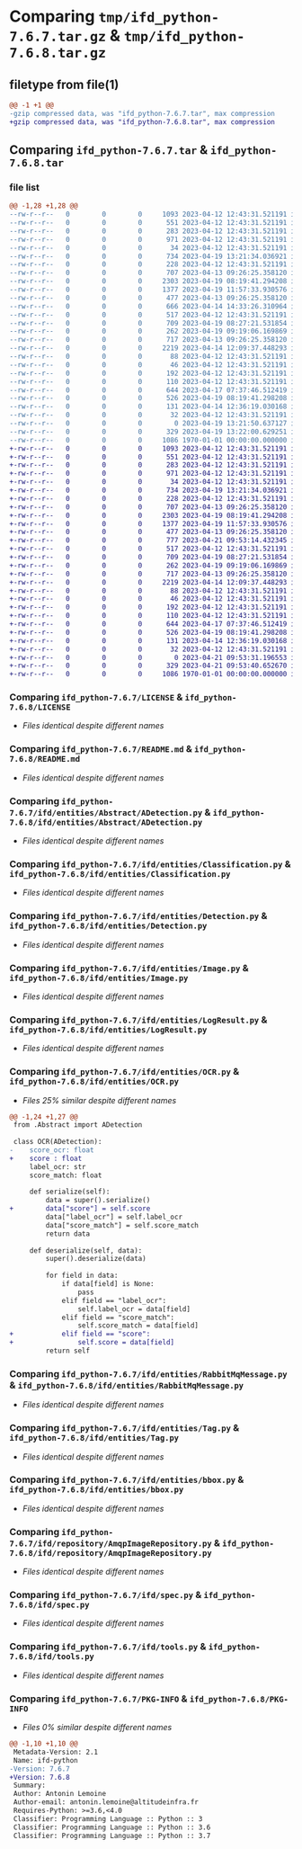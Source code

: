 # Comparing `tmp/ifd_python-7.6.7.tar.gz` & `tmp/ifd_python-7.6.8.tar.gz`

## filetype from file(1)

```diff
@@ -1 +1 @@
-gzip compressed data, was "ifd_python-7.6.7.tar", max compression
+gzip compressed data, was "ifd_python-7.6.8.tar", max compression
```

## Comparing `ifd_python-7.6.7.tar` & `ifd_python-7.6.8.tar`

### file list

```diff
@@ -1,28 +1,28 @@
--rw-r--r--   0        0        0     1093 2023-04-12 12:43:31.521191 ifd_python-7.6.7/LICENSE
--rw-r--r--   0        0        0      551 2023-04-12 12:43:31.521191 ifd_python-7.6.7/README.md
--rw-r--r--   0        0        0      283 2023-04-12 12:43:31.521191 ifd_python-7.6.7/ifd/__init__.py
--rw-r--r--   0        0        0      971 2023-04-12 12:43:31.521191 ifd_python-7.6.7/ifd/entities/Abstract/ADetection.py
--rw-r--r--   0        0        0       34 2023-04-12 12:43:31.521191 ifd_python-7.6.7/ifd/entities/Abstract/__init__.py
--rw-r--r--   0        0        0      734 2023-04-19 13:21:34.036921 ifd_python-7.6.7/ifd/entities/Classification.py
--rw-r--r--   0        0        0      228 2023-04-12 12:43:31.521191 ifd_python-7.6.7/ifd/entities/Couleur.py
--rw-r--r--   0        0        0      707 2023-04-13 09:26:25.358120 ifd_python-7.6.7/ifd/entities/Detection.py
--rw-r--r--   0        0        0     2303 2023-04-19 08:19:41.294208 ifd_python-7.6.7/ifd/entities/Image.py
--rw-r--r--   0        0        0     1377 2023-04-19 11:57:33.930576 ifd_python-7.6.7/ifd/entities/LogResult.py
--rw-r--r--   0        0        0      477 2023-04-13 09:26:25.358120 ifd_python-7.6.7/ifd/entities/Modele.py
--rw-r--r--   0        0        0      666 2023-04-14 14:33:26.310964 ifd_python-7.6.7/ifd/entities/OCR.py
--rw-r--r--   0        0        0      517 2023-04-12 12:43:31.521191 ifd_python-7.6.7/ifd/entities/RabbitMqMessage.py
--rw-r--r--   0        0        0      709 2023-04-19 08:27:21.531854 ifd_python-7.6.7/ifd/entities/Tag.py
--rw-r--r--   0        0        0      262 2023-04-19 09:19:06.169869 ifd_python-7.6.7/ifd/entities/__init__.py
--rw-r--r--   0        0        0      717 2023-04-13 09:26:25.358120 ifd_python-7.6.7/ifd/entities/bbox.py
--rw-r--r--   0        0        0     2219 2023-04-14 12:09:37.448293 ifd_python-7.6.7/ifd/repository/AmqpImageRepository.py
--rw-r--r--   0        0        0       88 2023-04-12 12:43:31.521191 ifd_python-7.6.7/ifd/repository/Interfaces/IImageRepository.py
--rw-r--r--   0        0        0       46 2023-04-12 12:43:31.521191 ifd_python-7.6.7/ifd/repository/Interfaces/__init__.py
--rw-r--r--   0        0        0      192 2023-04-12 12:43:31.521191 ifd_python-7.6.7/ifd/repository/MemoryImageRepository.py
--rw-r--r--   0        0        0      110 2023-04-12 12:43:31.521191 ifd_python-7.6.7/ifd/repository/__init__.py
--rw-r--r--   0        0        0      644 2023-04-17 07:37:46.512419 ifd_python-7.6.7/ifd/spec.py
--rw-r--r--   0        0        0      526 2023-04-19 08:19:41.298208 ifd_python-7.6.7/ifd/tools.py
--rw-r--r--   0        0        0      131 2023-04-14 12:36:19.030168 ifd_python-7.6.7/ifd/usecase/Interfaces/IFonction.py
--rw-r--r--   0        0        0       32 2023-04-12 12:43:31.521191 ifd_python-7.6.7/ifd/usecase/Interfaces/__init__.py
--rw-r--r--   0        0        0        0 2023-04-19 13:21:50.637127 ifd_python-7.6.7/ifd/usecase/__init__.py
--rw-r--r--   0        0        0      329 2023-04-19 13:22:00.629251 ifd_python-7.6.7/pyproject.toml
--rw-r--r--   0        0        0     1086 1970-01-01 00:00:00.000000 ifd_python-7.6.7/PKG-INFO
+-rw-r--r--   0        0        0     1093 2023-04-12 12:43:31.521191 ifd_python-7.6.8/LICENSE
+-rw-r--r--   0        0        0      551 2023-04-12 12:43:31.521191 ifd_python-7.6.8/README.md
+-rw-r--r--   0        0        0      283 2023-04-12 12:43:31.521191 ifd_python-7.6.8/ifd/__init__.py
+-rw-r--r--   0        0        0      971 2023-04-12 12:43:31.521191 ifd_python-7.6.8/ifd/entities/Abstract/ADetection.py
+-rw-r--r--   0        0        0       34 2023-04-12 12:43:31.521191 ifd_python-7.6.8/ifd/entities/Abstract/__init__.py
+-rw-r--r--   0        0        0      734 2023-04-19 13:21:34.036921 ifd_python-7.6.8/ifd/entities/Classification.py
+-rw-r--r--   0        0        0      228 2023-04-12 12:43:31.521191 ifd_python-7.6.8/ifd/entities/Couleur.py
+-rw-r--r--   0        0        0      707 2023-04-13 09:26:25.358120 ifd_python-7.6.8/ifd/entities/Detection.py
+-rw-r--r--   0        0        0     2303 2023-04-19 08:19:41.294208 ifd_python-7.6.8/ifd/entities/Image.py
+-rw-r--r--   0        0        0     1377 2023-04-19 11:57:33.930576 ifd_python-7.6.8/ifd/entities/LogResult.py
+-rw-r--r--   0        0        0      477 2023-04-13 09:26:25.358120 ifd_python-7.6.8/ifd/entities/Modele.py
+-rw-r--r--   0        0        0      777 2023-04-21 09:53:14.432345 ifd_python-7.6.8/ifd/entities/OCR.py
+-rw-r--r--   0        0        0      517 2023-04-12 12:43:31.521191 ifd_python-7.6.8/ifd/entities/RabbitMqMessage.py
+-rw-r--r--   0        0        0      709 2023-04-19 08:27:21.531854 ifd_python-7.6.8/ifd/entities/Tag.py
+-rw-r--r--   0        0        0      262 2023-04-19 09:19:06.169869 ifd_python-7.6.8/ifd/entities/__init__.py
+-rw-r--r--   0        0        0      717 2023-04-13 09:26:25.358120 ifd_python-7.6.8/ifd/entities/bbox.py
+-rw-r--r--   0        0        0     2219 2023-04-14 12:09:37.448293 ifd_python-7.6.8/ifd/repository/AmqpImageRepository.py
+-rw-r--r--   0        0        0       88 2023-04-12 12:43:31.521191 ifd_python-7.6.8/ifd/repository/Interfaces/IImageRepository.py
+-rw-r--r--   0        0        0       46 2023-04-12 12:43:31.521191 ifd_python-7.6.8/ifd/repository/Interfaces/__init__.py
+-rw-r--r--   0        0        0      192 2023-04-12 12:43:31.521191 ifd_python-7.6.8/ifd/repository/MemoryImageRepository.py
+-rw-r--r--   0        0        0      110 2023-04-12 12:43:31.521191 ifd_python-7.6.8/ifd/repository/__init__.py
+-rw-r--r--   0        0        0      644 2023-04-17 07:37:46.512419 ifd_python-7.6.8/ifd/spec.py
+-rw-r--r--   0        0        0      526 2023-04-19 08:19:41.298208 ifd_python-7.6.8/ifd/tools.py
+-rw-r--r--   0        0        0      131 2023-04-14 12:36:19.030168 ifd_python-7.6.8/ifd/usecase/Interfaces/IFonction.py
+-rw-r--r--   0        0        0       32 2023-04-12 12:43:31.521191 ifd_python-7.6.8/ifd/usecase/Interfaces/__init__.py
+-rw-r--r--   0        0        0        0 2023-04-21 09:53:31.196553 ifd_python-7.6.8/ifd/usecase/__init__.py
+-rw-r--r--   0        0        0      329 2023-04-21 09:53:40.652670 ifd_python-7.6.8/pyproject.toml
+-rw-r--r--   0        0        0     1086 1970-01-01 00:00:00.000000 ifd_python-7.6.8/PKG-INFO
```

### Comparing `ifd_python-7.6.7/LICENSE` & `ifd_python-7.6.8/LICENSE`

 * *Files identical despite different names*

### Comparing `ifd_python-7.6.7/README.md` & `ifd_python-7.6.8/README.md`

 * *Files identical despite different names*

### Comparing `ifd_python-7.6.7/ifd/entities/Abstract/ADetection.py` & `ifd_python-7.6.8/ifd/entities/Abstract/ADetection.py`

 * *Files identical despite different names*

### Comparing `ifd_python-7.6.7/ifd/entities/Classification.py` & `ifd_python-7.6.8/ifd/entities/Classification.py`

 * *Files identical despite different names*

### Comparing `ifd_python-7.6.7/ifd/entities/Detection.py` & `ifd_python-7.6.8/ifd/entities/Detection.py`

 * *Files identical despite different names*

### Comparing `ifd_python-7.6.7/ifd/entities/Image.py` & `ifd_python-7.6.8/ifd/entities/Image.py`

 * *Files identical despite different names*

### Comparing `ifd_python-7.6.7/ifd/entities/LogResult.py` & `ifd_python-7.6.8/ifd/entities/LogResult.py`

 * *Files identical despite different names*

### Comparing `ifd_python-7.6.7/ifd/entities/OCR.py` & `ifd_python-7.6.8/ifd/entities/OCR.py`

 * *Files 25% similar despite different names*

```diff
@@ -1,24 +1,27 @@
 from .Abstract import ADetection
 
 class OCR(ADetection):
-    score_ocr: float
+    score : float
     label_ocr: str
     score_match: float
 
     def serialize(self):
         data = super().serialize()
+        data["score"] = self.score
         data["label_ocr"] = self.label_ocr
         data["score_match"] = self.score_match
         return data
         
     def deserialize(self, data):
         super().deserialize(data)
 
         for field in data:
             if data[field] is None:
                 pass
             elif field == "label_ocr":
                 self.label_ocr = data[field]
             elif field == "score_match":
                 self.score_match = data[field]
+            elif field == "score":
+                self.score = data[field]
         return self
```

### Comparing `ifd_python-7.6.7/ifd/entities/RabbitMqMessage.py` & `ifd_python-7.6.8/ifd/entities/RabbitMqMessage.py`

 * *Files identical despite different names*

### Comparing `ifd_python-7.6.7/ifd/entities/Tag.py` & `ifd_python-7.6.8/ifd/entities/Tag.py`

 * *Files identical despite different names*

### Comparing `ifd_python-7.6.7/ifd/entities/bbox.py` & `ifd_python-7.6.8/ifd/entities/bbox.py`

 * *Files identical despite different names*

### Comparing `ifd_python-7.6.7/ifd/repository/AmqpImageRepository.py` & `ifd_python-7.6.8/ifd/repository/AmqpImageRepository.py`

 * *Files identical despite different names*

### Comparing `ifd_python-7.6.7/ifd/spec.py` & `ifd_python-7.6.8/ifd/spec.py`

 * *Files identical despite different names*

### Comparing `ifd_python-7.6.7/ifd/tools.py` & `ifd_python-7.6.8/ifd/tools.py`

 * *Files identical despite different names*

### Comparing `ifd_python-7.6.7/PKG-INFO` & `ifd_python-7.6.8/PKG-INFO`

 * *Files 0% similar despite different names*

```diff
@@ -1,10 +1,10 @@
 Metadata-Version: 2.1
 Name: ifd-python
-Version: 7.6.7
+Version: 7.6.8
 Summary: 
 Author: Antonin Lemoine
 Author-email: antonin.lemoine@altitudeinfra.fr
 Requires-Python: >=3.6,<4.0
 Classifier: Programming Language :: Python :: 3
 Classifier: Programming Language :: Python :: 3.6
 Classifier: Programming Language :: Python :: 3.7
```

